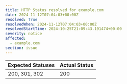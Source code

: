 ```yaml
---
title: HTTP Status resolved for example.com
date: 2024-11-12T07:04:03+00:00Z
resolved: True
resolvedWhen: 2024-11-12T07:04:03+00:00Z
resolvedStartTime: 2024-10-25T21:09:43.191474+00:00
severity: notice
affected:
  - example.com
section: issue
---
```


| Expected Statuses | Actual Status  |
|-------------------|----------------|
| 200, 301, 302 | 200 |
